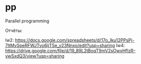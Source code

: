 # pp
Parallel programming


Отчёты:

lw2: https://docs.google.com/spreadsheets/d/17o_Iku12PPsPj-7ltMvSpeRFWJTvo6ijTSe_v23Nnxo/edit?usp=sharing
lw4: https://drive.google.com/file/d/19_89L2tBoqT9mV2sOwxHflzR-ywSxdQ3/view?usp=sharing